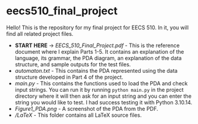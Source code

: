 # eecs510_final_project
Hello! This is the repository for my final project for EECS 510. In it, you will find all related project files. 
- **START HERE** -> *EECS_510_Final_Project.pdf* - This is the reference document where I explain Parts 1-5. It contains an explanation of the language, its grammar, the PDA diagram, an explanation of the data structure, and sample outputs for the test files. 
- *automaton.txt* - This contains the PDA represented using the data structure developed in Part 4 of the project.
- *main.py* - This contains the functions used to load the PDA and check input strings. You can run it by running
```python main.py``` in the project directory where it will then ask for an input string and you can enter the string you would like to test. I had success testing it with Python 3.10.14.
- *Figure1_PDA.png* - A screenshot of the PDA from the PDF. 
- */LaTeX* - This folder contains all LaTeX source files. 
